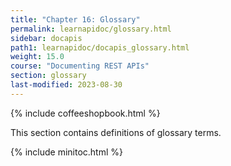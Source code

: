 ```yaml
---
title: "Chapter 16: Glossary"
permalink: learnapidoc/glossary.html
sidebar: docapis
path1: learnapidoc/docapis_glossary.html
weight: 15.0
course: "Documenting REST APIs"
section: glossary
last-modified: 2023-08-30
---
```


{% include coffeeshopbook.html %}

This section contains definitions of glossary terms.

{% include minitoc.html %}